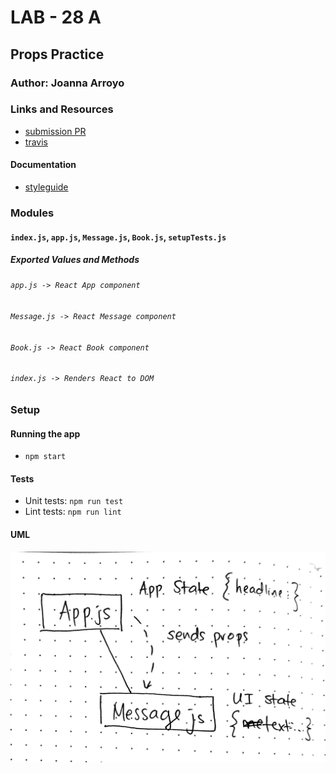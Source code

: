 # LAB - 28 A

## Props Practice

### Author: Joanna Arroyo

### Links and Resources
* [submission PR](https://github.com/joanna-401-advanced-javascript/lab-28-props/pull/1)
* [travis](https://travis-ci.com/joanna-401-advanced-javascript/lab-28-props)

#### Documentation
* [styleguide](http://localhost:6060/)

### Modules
#### `index.js`, `app.js`, `Message.js`, `Book.js`, `setupTests.js`
##### Exported Values and Methods

###### `app.js -> React App component`
###### `Message.js -> React Message component`
###### `Book.js -> React Book component`
###### `index.js -> Renders React to DOM`

### Setup

#### Running the app
* `npm start`
  
#### Tests
* Unit tests: `npm run test`
* Lint tests: `npm run lint`

#### UML
![UML Image](./assets/uml.jpg)